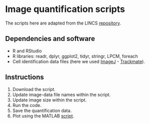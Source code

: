 # Image quantification scripts

The scripts here are adapted from the LINCS [repository](https://github.com/MEP-LINCS/MDD/blob/master/R/MDD_Immunofluorescence_Lvl0Data_Processing.R). 

## Dependencies and software

- R and RStudio
- R libraries: readr, dplyr, ggplot2, tidyr, stringr, LPCM, foreach
- Cell identification data files (here we used [ImageJ](https://imagej.net/software/fiji/downloads) - [Trackmate](https://imagej.net/plugins/trackmate/getting-started)). 

## Instructions

1. Download the script.
2. Update image-data file names within the script.
3. Update image size within the script.
4. Run the code.
5. Save the quantification data.
6. Plot using the MATLAB [script]().
